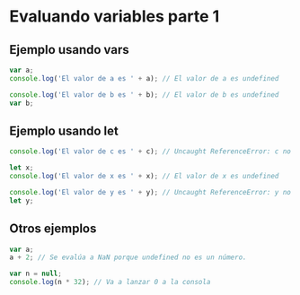 # Evaluando variables parte 1

## Ejemplo usando vars

```js
var a;
console.log('El valor de a es ' + a); // El valor de a es undefined

console.log('El valor de b es ' + b); // El valor de b es undefined
var b;
```

## Ejemplo usando let

```js
console.log('El valor de c es ' + c); // Uncaught ReferenceError: c no está definida

let x;
console.log('El valor de x es ' + x); // El valor de x es undefined

console.log('El valor de y es ' + y); // Uncaught ReferenceError: y no está definida
let y;
```

## Otros ejemplos

```js
var a;
a + 2; // Se evalúa a NaN porque undefined no es un número.

var n = null;
console.log(n * 32); // Va a lanzar 0 a la consola
```